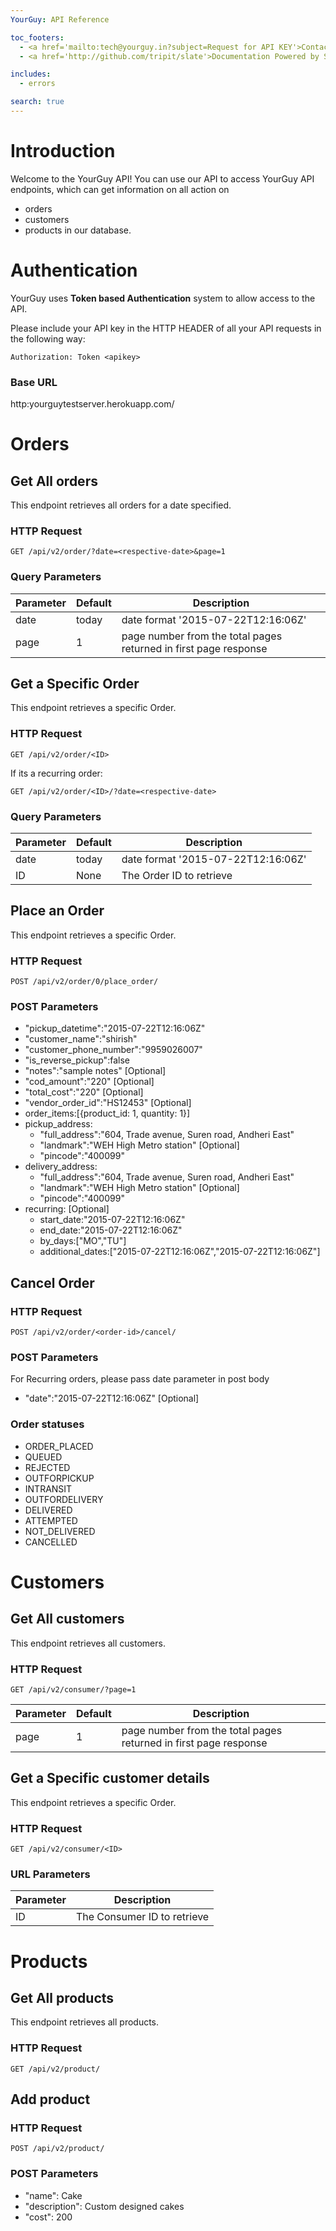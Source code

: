 ```yaml
---
YourGuy: API Reference

toc_footers:
  - <a href='mailto:tech@yourguy.in?subject=Request for API KEY'>Contact YourGuy for API Key</a>
  - <a href='http://github.com/tripit/slate'>Documentation Powered by Slate</a>

includes:
  - errors

search: true
---
```


# Introduction

Welcome to the YourGuy API! You can use our API to access YourGuy API endpoints, which can get information on all action on <ul>
<li>orders </li>
<li>customers </li>
<li>products in our database.</li>
</ul>


# Authentication

YourGuy uses <b>Token based Authentication</b> system to allow access to the API.

Please include your API key in the HTTP HEADER of all your API requests in the following way:

`Authorization: Token <apikey>`

### Base URL
http:yourguytestserver.herokuapp.com/


# Orders

## Get All orders

This endpoint retrieves all orders for a date specified.

### HTTP Request

`GET /api/v2/order/?date=<respective-date>&page=1`

### Query Parameters

Parameter | Default | Description
--------- | ------- | -----------
date | today | date format '2015-07-22T12:16:06Z'
page | 1 | page number from the total pages returned in first page response


## Get a Specific Order

This endpoint retrieves a specific Order.

### HTTP Request

`GET /api/v2/order/<ID>`

If its a recurring order:

`GET /api/v2/order/<ID>/?date=<respective-date>`

### Query Parameters

Parameter | Default | Description
--------- | ------- | -----------
date | today | date format '2015-07-22T12:16:06Z'
ID | None |The Order ID to retrieve


## Place an Order

This endpoint retrieves a specific Order.

### HTTP Request

`POST /api/v2/order/0/place_order/`

### POST Parameters
<ul>
  <li>"pickup_datetime":"2015-07-22T12:16:06Z"</li>
  <li>"customer_name":"shirish"</li>
  <li>"customer_phone_number":"9959026007"</li>
  <li>"is_reverse_pickup":false</li>
  <li>"notes":"sample notes" [Optional]</li>
  <li>"cod_amount":"220" [Optional]</li>
  <li>"total_cost":"220" [Optional]</li>
  <li>"vendor_order_id":"HS12453" [Optional]</li>
  <li>order_items:[{product_id: 1, quantity: 1}]</li> 
  <li>pickup_address:
    <ul>
      <li>"full_address":"604, Trade avenue, Suren road, Andheri East"</li>
      <li>"landmark":"WEH High Metro station" [Optional]</li> 
      <li>"pincode":"400099"</li>
    </ul>
  </li>
  <li>delivery_address:
    <ul>
      <li>"full_address":"604, Trade avenue, Suren road, Andheri East"</li>
      <li>"landmark":"WEH High Metro station" [Optional]</li> 
      <li>"pincode":"400099"</li>
    </ul>
  </li>
  <li>recurring: [Optional]
    <ul>
      <li>start_date:"2015-07-22T12:16:06Z"</li>
      <li>end_date:"2015-07-22T12:16:06Z"</li>
      <li>by_days:["MO","TU"]</li>
      <li>additional_dates:["2015-07-22T12:16:06Z","2015-07-22T12:16:06Z"]</li>
    </ul>
  </li>  
</ul>


## Cancel Order

### HTTP Request

`POST /api/v2/order/<order-id>/cancel/`

### POST Parameters
For Recurring orders, please pass date parameter in post body
<ul>
  <li>"date":"2015-07-22T12:16:06Z" [Optional]</li>
</ul>  


### Order statuses
<ul>
  <li>ORDER_PLACED</li>
  <li>QUEUED</li>
  <li>REJECTED</li>
  <li>OUTFORPICKUP</li>
  <li>INTRANSIT</li>
  <li>OUTFORDELIVERY</li>
  <li>DELIVERED</li>
  <li>ATTEMPTED</li>
  <li>NOT_DELIVERED</li>
  <li>CANCELLED</li>
</ul>

# Customers

## Get All customers

This endpoint retrieves all customers.

### HTTP Request

`GET /api/v2/consumer/?page=1`

Parameter | Default | Description
--------- | ------- | -----------
page | 1 | page number from the total pages returned in first page response



## Get a Specific customer details

This endpoint retrieves a specific Order.

### HTTP Request

`GET /api/v2/consumer/<ID>`

### URL Parameters

Parameter | Description
--------- | -----------
ID | The Consumer ID to retrieve



# Products

## Get All products

This endpoint retrieves all products.

### HTTP Request

`GET /api/v2/product/`


## Add product

### HTTP Request

`POST /api/v2/product/`

### POST Parameters

<ul>
  <li>"name": Cake</li>
  <li>"description": Custom designed cakes</li>
  <li>"cost": 200 </li>
</ul>
